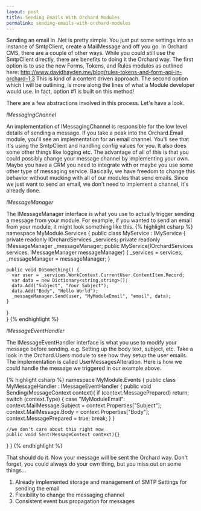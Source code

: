 ```yaml
---
layout: post
title: Sending Emails With Orchard Modules 
permalink: sending-emails-with-orchard-modules 
---
```

Sending an email in .Net is pretty simple. You just put some settings into an instance of SmtpClient, create a MailMessage and off you go. In Orchard CMS, there are a couple of other ways. While you could still use the SmtpClient directly, there are benefits to doing it the Orchard way.  The first option is to use the new Forms, Tokens, and Rules modules as outlined here: http://www.davidhayden.me/blog/rules-tokens-and-form-api-in-orchard-1.3  This is kind of a content driven approach.  The second option which I will be outlining, is more along the lines of what a Module developer would use.  In fact, option #1 is built on this method!

There are a few abstractions involved in this process.  Let's have a look.

*IMessagingChannel*

An implementation of IMessagingChannel is responsible for the low level details of sending a message. If you take a peak into the Orchard.Email module, you'll see an implementation for an email channel. You'll see that it's using the SmtpClient and handling config values for you. It also does some other things like logging etc. The advantage of all of this is that you could possibly change your message channel by implementing your own. Maybe you have a CRM you need to integrate with or maybe you use some other type of messaging service. Basically, we have freedom to change this behavior without mucking with all of our modules that send emails. Since we just want to send an email, we don't need to implement a channel, it's already done.

*IMessageManager*

The IMessageManager interface is what you use to actually trigger sending a message from your module. For example, if you wanted to send an email from your module, it might look something like this.
{% highlight csharp %}
namespace MyModule.Services { 
public class MyService : IMyService { 
    private readonly IOrchardServices _services; 
    private readonly IMessageManager _messageManager; 
    public MyService(IOrchardServices services, IMessageManager messageManager) { 
      _services = services; 
      _messageManager = messageManager; 
    } 

    public void DoSomething() { 
      var user = _services.WorkContext.CurrentUser.ContentItem.Record; 
      var data = new Dictionary<string,string>(); 
      data.Add("Subject", "Your Subject"); 
      data.Add("Body", "Hello World"); 
      _messageManager.Send(user, "MyModuleEmail", "email", data); 
    } 
  }  
} 
{% endhighlight %}

*IMessageEventHandler*

The IMessageEventHandler interface is what you use to modify your message before sending. e.g. Setting up the body text, subject, etc. Take a look in the Orchard.Users module to see how they setup the user emails. The implementation is called UserMessagesAlteration. Here is how we could handle the message we triggered in our example above.

{% highlight csharp %}
namespace MyModule.Events { 
  public class MyMessageHandler : IMessageEventHandler { 
    public void Sending(MessageContext context){ 
      if (context.MessagePrepared) 
        return; 
      switch (context.Type) { 
        case "MyModuleEmail": 
        context.MailMessage.Subject = context.Properties["Subject"]; 
          context.MailMessage.Body = context.Properties["Body"]; 
          context.MessagePrepared = true; 
        break; 
      } 
    } 
  
    //we don't care about this right now 
    public void Sent(MessageContext context){} 
  } 
}
{% endhighlight %}

That should do it. Now your message will be sent the Orchard way. Don't forget, you could always do your own thing, but you miss out on some things...

1. Already implemented storage and management of SMTP Settings for sending the email
2. Flexibility to change the messaging channel
3. Consistent event bus propagation for messages


